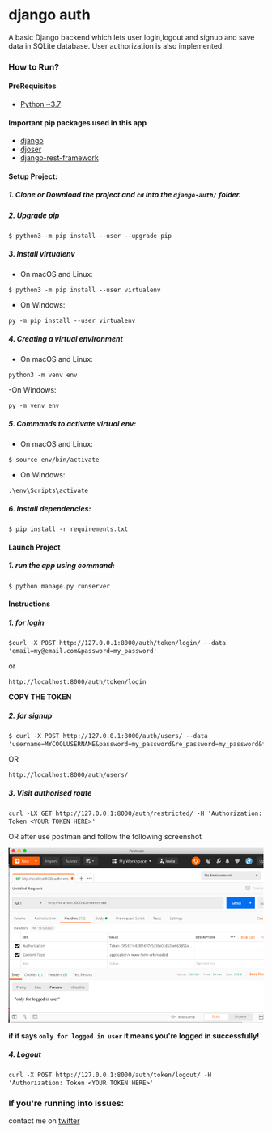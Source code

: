 # django auth

A basic Django backend which lets user login,logout and signup and save data in SQLite database. User authorization is also implemented.


### How to Run?

#### PreRequisites
  * [Python ~3.7](https://www.python.org/)
  
#### Important **pip** packages used in this app
  * [django](https://pypi.org/project/Django/)
  * [djoser](https://pypi.org/project/djoser/0.4.1/)
  * [django-rest-framework](https://pypi.org/project/django-rest-framework/)

  
#### Setup Project:
#####  1. Clone or Download the project and `cd` into the `django-auth/` folder.

#####  2. Upgrade pip
   ```
   $ python3 -m pip install --user --upgrade pip
   ```

#####  3. Install virtualenv
  - On macOS and Linux:
  ```
  $ python3 -m pip install --user virtualenv
  ```

  - On Windows:
  ```
  py -m pip install --user virtualenv
  ```
  
  
##### 4. Creating a virtual environment
 - On macOS and Linux:
 
 ```
 python3 -m venv env
 ```
 
 -On Windows:
 ```
 py -m venv env
 ```
#####  5. Commands to activate virtual env:

  - On macOS and Linux:
  ```
  $ source env/bin/activate
  ```

  - On Windows:
  ```
  .\env\Scripts\activate
  ```

#####  6. Install dependencies:
  ```
  $ pip install -r requirements.txt
  ```

#### Launch Project
#####  1. run the app using command:
  ```
  $ python manage.py runserver
  ```
#### Instructions
##### 1. for login

```
$curl -X POST http://127.0.0.1:8000/auth/token/login/ --data 'email=my@email.com&password=my_password'
```
or  

```
http://localhost:8000/auth/token/login
```
**COPY THE TOKEN**

##### 2. for signup
```
$ curl -X POST http://127.0.0.1:8000/auth/users/ --data 'username=MYCOOLUSERNAME&password=my_password&re_password=my_password&first_name=Harsh&last_name=Sahu&email=my@email.com'

```
OR
```
http://localhost:8000/auth/users/
```
##### 3. Visit authorised route
```
curl -LX GET http://127.0.0.1:8000/auth/restricted/ -H 'Authorization: Token <YOUR TOKEN HERE>'
```
OR
after use postman and follow the following screenshot

![alt](img/postmanget.png)

**if it says `only for logged in user` it means you're logged in successfully!**

##### 4. Logout
```
curl -X POST http://127.0.0.1:8000/auth/token/logout/ -H 'Authorization: Token <YOUR TOKEN HERE>'
```

### If you're running into issues:
contact me on [twitter](https://www.twitter.com/harshsahu97/)
